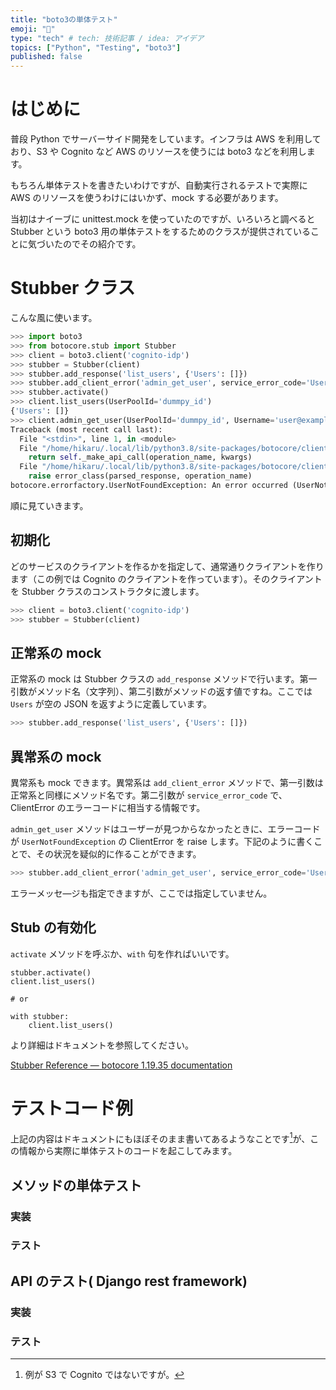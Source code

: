 ```yaml
---
title: "boto3の単体テスト"
emoji: "🦔"
type: "tech" # tech: 技術記事 / idea: アイデア
topics: ["Python", "Testing", "boto3"]
published: false
---
```


# はじめに

普段 Python でサーバーサイド開発をしています。インフラは AWS を利用しており、S3 や Cognito など AWS のリソースを使うには boto3 などを利用します。

もちろん単体テストを書きたいわけですが、自動実行されるテストで実際に AWS のリソースを使うわけにはいかず、mock する必要があります。

当初はナイーブに unittest.mock を使っていたのですが、いろいろと調べると Stubber という boto3 用の単体テストをするためのクラスが提供されていることに気づいたのでその紹介です。

# Stubber クラス

こんな風に使います。

```python
>>> import boto3
>>> from botocore.stub import Stubber
>>> client = boto3.client('cognito-idp')
>>> stubber = Stubber(client)
>>> stubber.add_response('list_users', {'Users': []})
>>> stubber.add_client_error('admin_get_user', service_error_code='UserNotFoundException')
>>> stubber.activate()
>>> client.list_users(UserPoolId='dummpy_id')
{'Users': []}
>>> client.admin_get_user(UserPoolId='dummpy_id', Username='user@example.com')
Traceback (most recent call last):
  File "<stdin>", line 1, in <module>
  File "/home/hikaru/.local/lib/python3.8/site-packages/botocore/client.py", line 357, in _api_call
    return self._make_api_call(operation_name, kwargs)
  File "/home/hikaru/.local/lib/python3.8/site-packages/botocore/client.py", line 676, in _make_api_call
    raise error_class(parsed_response, operation_name)
botocore.errorfactory.UserNotFoundException: An error occurred (UserNotFoundException) when calling the AdminGetUser operation:
```

順に見ていきます。

## 初期化

どのサービスのクライアントを作るかを指定して、通常通りクライアントを作ります（この例では Cognito のクライアントを作っています）。そのクライアントを Stubber クラスのコンストラクタに渡します。

```python
>>> client = boto3.client('cognito-idp')
>>> stubber = Stubber(client)
```

## 正常系の mock

正常系の mock は Stubber クラスの `add_response` メソッドで行います。第一引数がメソッド名（文字列）、第二引数がメソッドの返す値ですね。ここでは `Users` が空の JSON を返すように定義しています。

```python
>>> stubber.add_response('list_users', {'Users': []})
```

## 異常系の mock

異常系も mock できます。異常系は `add_client_error` メソッドで、第一引数は正常系と同様にメソッド名です。第二引数が `service_error_code` で、 ClientError のエラーコードに相当する情報です。

`admin_get_user` メソッドはユーザーが見つからなかったときに、エラーコードが `UserNotFoundException` の ClientError を raise します。下記のように書くことで、その状況を疑似的に作ることができます。

```python
>>> stubber.add_client_error('admin_get_user', service_error_code='UserNotFoundException')
```

エラーメッセ―ジも指定できますが、ここでは指定していません。

## Stub の有効化

`activate` メソッドを呼ぶか、`with` 句を作ればいいです。

```
stubber.activate()
client.list_users()

# or

with stubber:
    client.list_users()
```

より詳細はドキュメントを参照してください。

[Stubber Reference — botocore 1\.19\.35 documentation](https://botocore.amazonaws.com/v1/documentation/api/latest/reference/stubber.html)

# テストコード例

上記の内容はドキュメントにもほぼそのまま書いてあるようなことです[^1]が、この情報から実際に単体テストのコードを起こしてみます。

[^1]: 例が S3 で Cognito ではないですが。

## メソッドの単体テスト


### 実装

### テスト

## API のテスト( Django rest framework)

### 実装

### テスト
